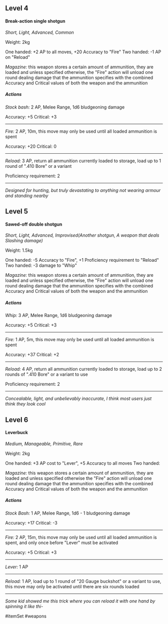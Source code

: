 ## Level 4
#### Break-action single shotgun
*Short, Light, Advanced, Common*

Weight: 2kg

One handed: +2 AP to all moves, +20 Accuracy to "Fire"
Two handed: -1 AP on "Reload"

*Magazine:* this weapon stores a certain amount of ammunition, they are loaded and unless specified otherwise, the "Fire" action will unload one round dealing damage that the ammunition specifies with the combined Accuracy and Critical values of both the weapon and the ammunition
##### Actions

*Stock bash:* 2 AP, Melee Range, 1d6 bludgeoning damage

Accuracy: +5
Critical: +3

---

*Fire:* 2 AP, 10m, this move may only be used until all loaded ammunition is spent

Accuracy: +20
Critical: 0

---

*Reload:* 3 AP, return all ammunition currently loaded to storage, load up to 1 round of ".410 Bore" or a variant

Proficiency requirement: 2

---
*Designed for hunting, but truly devastating to anything not wearing armour and standing nearby*

## Level 5
#### Sawed-off double shotgun
*Short, Light, Advanced, Improvised(Another shotgun, A weapon that deals Slashing damage)*

Weight: 1.5kg

One handed: -5 Accuracy to "Fire", +1 Proficiency requirement to "Reload"
Two handed: -3 damage to "Whip"

*Magazine:* this weapon stores a certain amount of ammunition, they are loaded and unless specified otherwise, the "Fire" action will unload one round dealing damage that the ammunition specifies with the combined Accuracy and Critical values of both the weapon and the ammunition
##### Actions

*Whip:* 3 AP, Melee Range, 1d6 bludgeoning damage

Accuracy: +5
Critical: +3

---

*Fire:* 1 AP, 5m, this move may only be used until all loaded ammunition is spent

Accuracy: +37
Critical: +2

---

*Reload:* 4 AP, return all ammunition currently loaded to storage, load up to 2 rounds of ".410 Bore" or a variant to use

Proficiency requirement: 2

---
*Concealable, light, and unbelievably inaccurate, I think most users just think they look cool*

## Level 6
#### Leverbuck
*Medium, Manageable, Primitive, Rare*

Weight: 2kg

One handed: +3 AP cost to "Lever", +5 Accuracy to all moves
Two handed: 

*Magazine:* this weapon stores a certain amount of ammunition, they are loaded and unless specified otherwise the "Fire" action will unload one round dealing damage that the ammunition specifies with the combined Accuracy and Critical values of both the weapon and the ammunition
##### Actions

*Stock Bash:* 1 AP, Melee Range, 1d6 - 1 bludgeoning damage

Accuracy: +17
Critical: -3

---

*Fire:* 2 AP, 15m, this move may only be used until all loaded ammunition is spent, and only once before "Lever" must be activated

Accuracy: +5 
Critical: +3

---

*Lever:* 1 AP

---

*Reload:* 1 AP, load up to 1 round of "20 Gauge buckshot" or a variant to use, this move may only be activated until there are six rounds loaded

---
*Some kid showed me this trick where you can reload it with one hand by spinning it like thi-*

#itemSet #weapons 